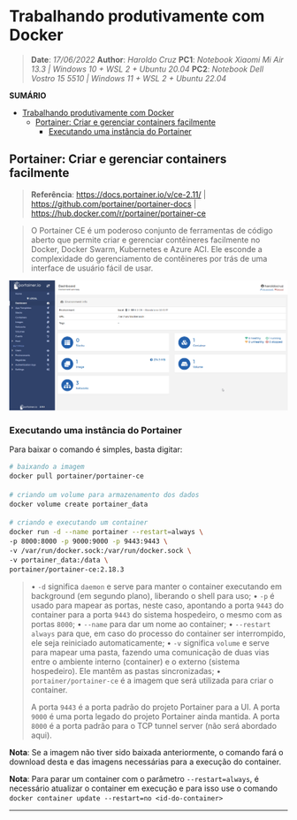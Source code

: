 
# Trabalhando produtivamente com Docker

> **Date**: *17/06/2022*
> **Author**: *Haroldo Cruz*
> **PC1**: *Notebook Xiaomi Mi Air 13.3 | Windows 10 + WSL 2 + Ubuntu 20.04*
> **PC2**: *Notebook Dell Vostro 15 5510 | Windows 11 + WSL 2 + Ubuntu 22.04*

**SUMÁRIO**

- [Trabalhando produtivamente com Docker](#trabalhando-produtivamente-com-docker)
  - [Portainer: Criar e gerenciar containers facilmente](#portainer-criar-e-gerenciar-containers-facilmente)
    - [Executando uma instância do Portainer](#executando-uma-instância-do-portainer)

## Portainer: Criar e gerenciar containers facilmente

> **Referência**: https://docs.portainer.io/v/ce-2.11/ | https://github.com/portainer/portainer-docs | https://hub.docker.com/r/portainer/portainer-ce

> O Portainer CE é um poderoso conjunto de ferramentas de código aberto que permite criar e gerenciar contêineres facilmente no Docker, Docker Swarm, Kubernetes e Azure ACI. Ele esconde a complexidade do gerenciamento de contêineres por trás de uma interface de usuário fácil de usar.

![Tip](images/portainer-02.png)

### Executando uma instância do Portainer

Para baixar o comando é simples, basta digitar:

```bash
# baixando a imagem
docker pull portainer/portainer-ce

# criando um volume para armazenamento dos dados
docker volume create portainer_data

# criando e executando um container
docker run -d --name portainer --restart=always \
-p 8000:8000 -p 9000:9000 -p 9443:9443 \
-v /var/run/docker.sock:/var/run/docker.sock \
-v portainer_data:/data \
portainer/portainer-ce:2.18.3
```

> • `-d` significa `daemon` e serve para manter o container executando em background (em segundo plano), liberando o shell para uso;
> • `-p` é usado para mapear as portas, neste caso, apontando a porta `9443` do container para a porta `9443` do sistema hospedeiro, o mesmo com as portas `8000`;
> • `--name` para dar um nome ao container;
> • `--restart always` para que, em caso do processo do container ser interrompido, ele seja reiniciado automaticamente;
> • `-v` significa `volume` e serve para mapear uma pasta, fazendo uma comunicação de duas vias entre o ambiente interno (container) e o externo (sistema hospedeiro). Ele mantêm as pastas sincronizadas;
> • `portainer/portainer-ce` é a imagem que será utilizada para criar o container.
>
> A porta `9443` é a porta padrão do projeto Portainer para a UI.
> A porta `9000` é uma porta legado do projeto Portainer ainda mantida.
> A porta `8000` é a porta padrão para o TCP tunnel server (não será abordado aqui).

**Nota**: Se a imagem não tiver sido baixada anteriormente, o comando fará o download desta e das imagens necessárias para a execução do container.

**Nota**: Para parar um container com o parâmetro `--restart=always`, é necessário atualizar o container em execução e para isso use o comando `docker container update --restart=no <id-do-container>`

---
